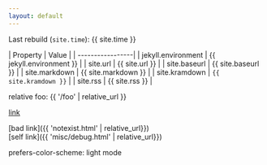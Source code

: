```yaml
---
layout: default
---
```


Last rebuild (`site.time`): {{ site.time }}

| Property | Value |
| -----------------|
| jekyll.environment  | {{ jekyll.environment }} |
| site.url | {{ site.url }} |
| site.baseurl  | {{ site.baseurl }} |
| site.markdown  | {{ site.markdown }} |
| site.kramdown  | `{{ site.kramdown }}` |
| site.rss | {{ site.rss }} |


relative foo: {{ '/foo' | relative_url }}

[link](http://www.example.com)


[bad link]({{ 'notexist.html' | relative_url}})  
[self link]({{ 'misc/debug.html' | relative_url}})


<style>
.color-check:after   { content: 'unset'; }

@media (prefers-color-scheme: dark) {
  .color-check:after   { content: 'dark mode'; }
}

@media (prefers-color-scheme: light) {
  .color-check:after   { content: 'light mode'; }
}
</style>

<p class="color-check">prefers-color-scheme: </p>

<style>
#props span, .mono {
    font-family: monospace;
    white-space: pre;
}

#props span {
    background-color: lightgrey;
}
</style>

<div class="mono">
<script>
        document.write('location.href    : ' + location.href + '<br>')
        document.write('window.location  : ' + window.location + '<br>')
        document.write('document.referrer: ' + document.referrer + '<br>')
    </script>
</div>
